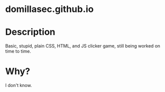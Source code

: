 # domillasec.github.io

# Description
Basic, stupid, plain CSS, HTML, and JS clicker game, still being worked on time to time.

# Why?

I don't know.
